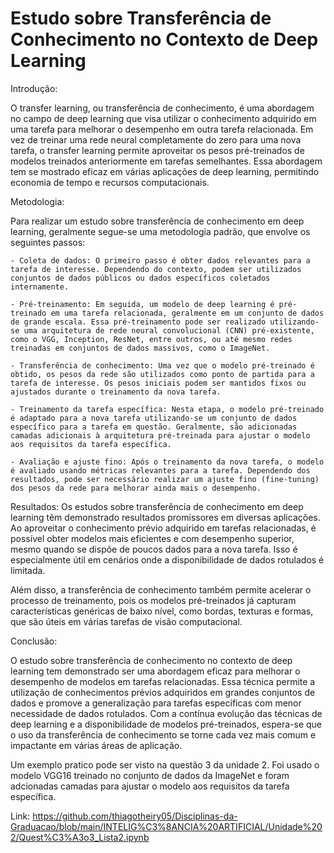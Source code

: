 # Estudo sobre Transferência de Conhecimento no Contexto de Deep Learning

Introdução:

O transfer learning, ou transferência de conhecimento, é uma abordagem no campo de deep learning que visa utilizar o conhecimento adquirido em uma tarefa para melhorar o desempenho em outra tarefa relacionada. Em vez de treinar uma rede neural completamente do zero para uma nova tarefa, o transfer learning permite aproveitar os pesos pré-treinados de modelos treinados anteriormente em tarefas semelhantes. Essa abordagem tem se mostrado eficaz em várias aplicações de deep learning, permitindo economia de tempo e recursos computacionais.

Metodologia:

Para realizar um estudo sobre transferência de conhecimento em deep learning, geralmente segue-se uma metodologia padrão, que envolve os seguintes passos:

    - Coleta de dados: O primeiro passo é obter dados relevantes para a tarefa de interesse. Dependendo do contexto, podem ser utilizados conjuntos de dados públicos ou dados específicos coletados internamente.

    - Pré-treinamento: Em seguida, um modelo de deep learning é pré-treinado em uma tarefa relacionada, geralmente em um conjunto de dados de grande escala. Essa pré-treinamento pode ser realizado utilizando-se uma arquitetura de rede neural convolucional (CNN) pré-existente, como o VGG, Inception, ResNet, entre outros, ou até mesmo redes treinadas em conjuntos de dados massivos, como o ImageNet.

    - Transferência de conhecimento: Uma vez que o modelo pré-treinado é obtido, os pesos da rede são utilizados como ponto de partida para a tarefa de interesse. Os pesos iniciais podem ser mantidos fixos ou ajustados durante o treinamento da nova tarefa.

    - Treinamento da tarefa específica: Nesta etapa, o modelo pré-treinado é adaptado para a nova tarefa utilizando-se um conjunto de dados específico para a tarefa em questão. Geralmente, são adicionadas camadas adicionais à arquitetura pré-treinada para ajustar o modelo aos requisitos da tarefa específica.

    - Avaliação e ajuste fino: Após o treinamento da nova tarefa, o modelo é avaliado usando métricas relevantes para a tarefa. Dependendo dos resultados, pode ser necessário realizar um ajuste fino (fine-tuning) dos pesos da rede para melhorar ainda mais o desempenho.

Resultados:
Os estudos sobre transferência de conhecimento em deep learning têm demonstrado resultados promissores em diversas aplicações. Ao aproveitar o conhecimento prévio adquirido em tarefas relacionadas, é possível obter modelos mais eficientes e com desempenho superior, mesmo quando se dispõe de poucos dados para a nova tarefa. Isso é especialmente útil em cenários onde a disponibilidade de dados rotulados é limitada.

Além disso, a transferência de conhecimento também permite acelerar o processo de treinamento, pois os modelos pré-treinados já capturam características genéricas de baixo nível, como bordas, texturas e formas, que são úteis em várias tarefas de visão computacional.

Conclusão:

O estudo sobre transferência de conhecimento no contexto de deep learning tem demonstrado ser uma abordagem eficaz para melhorar o desempenho de modelos em tarefas relacionadas. Essa técnica permite a utilização de conhecimentos prévios adquiridos em grandes conjuntos de dados e promove a generalização para tarefas específicas com menor necessidade de dados rotulados. Com a contínua evolução das técnicas de deep learning e a disponibilidade de modelos pré-treinados, espera-se que o uso da transferência de conhecimento se torne cada vez mais comum e impactante em várias áreas de aplicação.

Um exemplo pratico pode ser visto na questão 3 da unidade 2. Foi usado o modelo VGG16 treinado no conjunto de dados da ImageNet e foram adcionadas camadas para ajustar o modelo aos requisitos da tarefa específica. 

Link: https://github.com/thiagotheiry05/Disciplinas-da-Graduacao/blob/main/INTELIG%C3%8ANCIA%20ARTIFICIAL/Unidade%202/Quest%C3%A3o3_Lista2.ipynb


